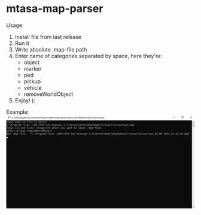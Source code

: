 # mtasa-map-parser

Usage:
1. Install file from last release
2. Run it
3. Write absolute .map-file path  
4. Enter name of categories separated by space, here they're:
    * object
    * marker
    * ped
    * pickup
    * vehicle
    * removeWorldObject
5. Enjoy! (:

Example:
![](example.jpg)
